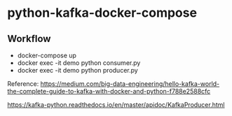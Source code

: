 # python-kafka-docker-compose

## Workflow

- docker-compose up
- docker exec -it demo python consumer.py
- docker exec -it demo python producer.py

Reference:
https://medium.com/big-data-engineering/hello-kafka-world-the-complete-guide-to-kafka-with-docker-and-python-f788e2588cfc

https://kafka-python.readthedocs.io/en/master/apidoc/KafkaProducer.html
